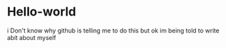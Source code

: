 # Hello-world
i Don't know why github is telling me to do this but ok
im being told to write abit about myself
